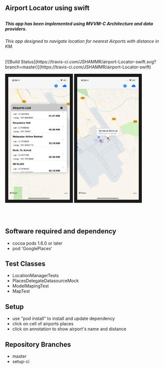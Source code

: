 <h2>Airport Locator using swift<h2>

<h5>This app has been implemented using MVVM-C Architecture and data providers.   <h5>

<h6> This app designed to navigate location for nearest Airports with distance in KM. </h6>
[![Build Status](https://travis-ci.com/JSHAMMR/airport-Locator-swift.svg?branch=master)](https://travis-ci.com/JSHAMMR/airport-Locator-swift)
</br>

  <img src="https://github.com/JSHAMMR/airport-Locator-swift/blob/master/Docs/Simulator%20Screen%20Shot%20-%20iPhone%2011%20-%202019-11-28%20at%2008.24.47.png" 
alt="IMAGE ALT TEXT HERE" width="200" height="400" border="10" />
  <img src="https://github.com/JSHAMMR/airport-Locator-swift/blob/master/Docs/Simulator%20Screen%20Shot%20-%20iPhone%2011%20-%202019-11-28%20at%2008.24.56%202.png" 
alt="IMAGE ALT TEXT HERE" width="200" height="400" border="10" />

</br>
</br>



<h2>Software required and dependency</h2>

<ul>
  <li>cocoa pods 1.6.0 or later</li>
  <li> pod 'GooglePlaces'</li>
</ul>


<h2>Test Classes </h2>
<ul>
 <li>LocationManagerTests</li>
 <li>PlacesDelegateDatasourceMock</li>
 <li>ModelMapingTest</li>
 <li>MapTest</li>

</ul>
<h2>Setup</h2>

<ul>
 <li> use "pod install" to install and update dependency</li>
 <li> click on cell of airports places</li>
 <li> click on annotation to show airport's name and distance</li>

  
</ul>
<h2>Repository Branches</h2>
<ul>
 <li>master</li>
 <li>setup-ci</li>

</ul>
